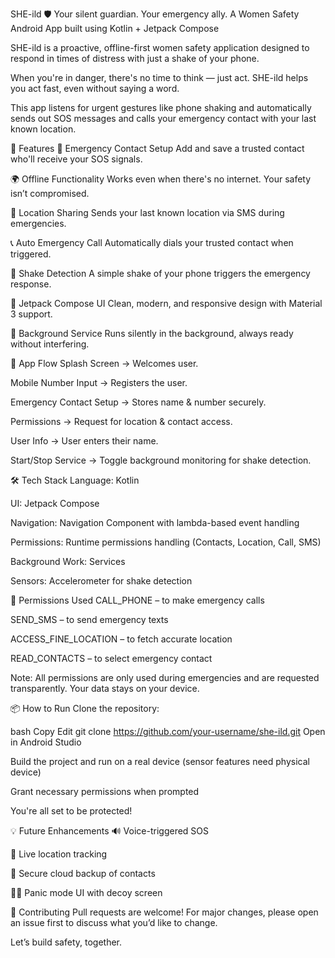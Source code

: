 SHE-ild 🛡️
Your silent guardian. Your emergency ally.
A Women Safety Android App built using Kotlin + Jetpack Compose

SHE-ild is a proactive, offline-first women safety application designed to respond in times of distress with just a shake of your phone.

When you're in danger, there's no time to think — just act. SHE-ild helps you act fast, even without saying a word.

This app listens for urgent gestures like phone shaking and automatically sends out SOS messages and calls your emergency contact with your last known location.

🌟 Features
🔐 Emergency Contact Setup
Add and save a trusted contact who'll receive your SOS signals.

🌍 Offline Functionality
Works even when there's no internet. Your safety isn’t compromised.

📍 Location Sharing
Sends your last known location via SMS during emergencies.

📞 Auto Emergency Call
Automatically dials your trusted contact when triggered.

🤳 Shake Detection
A simple shake of your phone triggers the emergency response.

🎨 Jetpack Compose UI
Clean, modern, and responsive design with Material 3 support.

🔄 Background Service
Runs silently in the background, always ready without interfering.

📱 App Flow
Splash Screen → Welcomes user.

Mobile Number Input → Registers the user.

Emergency Contact Setup → Stores name & number securely.

Permissions → Request for location & contact access.

User Info → User enters their name.

Start/Stop Service → Toggle background monitoring for shake detection.

🛠️ Tech Stack
Language: Kotlin

UI: Jetpack Compose

Navigation: Navigation Component with lambda-based event handling

Permissions: Runtime permissions handling (Contacts, Location, Call, SMS)

Background Work: Services

Sensors: Accelerometer for shake detection

🔐 Permissions Used
CALL_PHONE – to make emergency calls

SEND_SMS – to send emergency texts

ACCESS_FINE_LOCATION – to fetch accurate location

READ_CONTACTS – to select emergency contact

Note: All permissions are only used during emergencies and are requested transparently. Your data stays on your device.

📦 How to Run
Clone the repository:

bash
Copy
Edit
git clone https://github.com/your-username/she-ild.git
Open in Android Studio

Build the project and run on a real device (sensor features need physical device)

Grant necessary permissions when prompted

You're all set to be protected!

💡 Future Enhancements
🔊 Voice-triggered SOS

📡 Live location tracking

🔐 Secure cloud backup of contacts

👩‍💻 Panic mode UI with decoy screen

🤝 Contributing
Pull requests are welcome! For major changes, please open an issue first to discuss what you’d like to change.

Let’s build safety, together.

